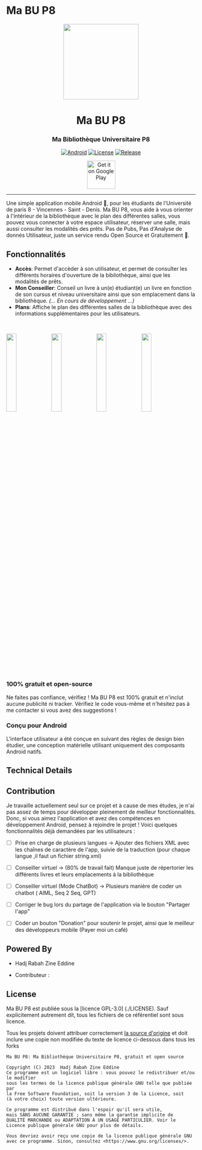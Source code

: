 # Ma BU P8






<div align="center">

<p><img src="https://play-lh.googleusercontent.com/eqaU8qQVd1qeE0u9FFw4Qd-mXfICTyTEfvwHCOUoUlPpr8ROXVOSnlSfTX87LYuEpxE=w480-h960-rw" width="200"></p>
 
# Ma BU P8

### Ma Bibliothèque Universitaire P8

[![Android](https://img.shields.io/badge/Android-grey?logo=android&style=flat)](https://www.android.com/)
[![License](https://img.shields.io/github/license/CoinTrend/CoinTrend?color=orange)](./LICENSE)
[![Release](https://img.shields.io/badge/release-3.0-green)](https://img.shields.io/badge/release-3.0-green)


<p align="center"> 
  <a href='https://play.google.com/store/apps/details?id=com.appmbp.mbp8'>
    <img alt='Get it on Google Play' src='https://play.google.com/intl/en_us/badges/static/images/badges/en_badge_web_generic.png' height=75/>
  </a>
</p>
</div>
 
 ----
 
Une simple application mobile Android 📱, pour les étudiants de l'Université de paris 8 - Vincennes - Saint - Denis. Ma BU P8, vous aide à vous orienter à l'intérieur de la bibliothèque avec le plan des différentes salles, vous pouvez vous connecter à votre espace utilisateur, réserver une salle, mais aussi consulter les modalités des prêts. Pas de Pubs, Pas d'Analyse de donnés Utilisateur, juste un service rendu Open Source et Gratuitement 💎.

## Fonctionnalités

- **Accès**: Permet d'accèder à son utilisateur, et permet de consulter les différents horaires d'ouverture de la bibliothèque, ainsi que les modalités de prêts.
- **Mon Conseiller**: Conseil un livre à un(e) étudiant(e) un livre en fonction de son cursus et niveau universitaire ainsi que son emplacement dans la bibliothèque. _(... En cours de développement ...)_
- **Plans**: Affiche le plan des différentes salles de la bibliothèque avec des informations supplémentaires pour les utilisateurs.

<br>
<p float="left">
  <img src="" width="23%" />
  <img src="" width="23%" />
  <img src="" width="23%" />
  <img src="" width="23%" />


</p>




### 100% gratuit et open-source
Ne faites pas confiance, vérifiez ! Ma BU P8 est 100% gratuit et n'inclut aucune publicité ni tracker. Vérifiez le code vous-même et n'hésitez pas à me contacter si vous avez des suggestions !

### Conçu pour Android
L'interface utilisateur a été conçue en suivant des règles de design bien étudier, une conception matérielle utilisant uniquement des composants Android natifs.

## Technical Details


##  Contribution

Je travaille actuellement seul sur ce projet et à cause de mes études, je n'ai pas assez de temps pour développer pleinement de meilleur fonctionnalités. Donc, si vous aimez l'application et avez des compétences en développement Android, pensez à rejoindre le projet ! Voici quelques fonctionnalités déjà demandées par les utilisateurs :


- [ ] Prise en charge de plusieurs langues
-> Ajouter des fichiers XML avec les chaînes de caractère de l'app, suivie de la traduction (pour chaque langue ,il faut un fichier string.xml)
- [ ] Conseiller virtuel
-> (80% de travail fait) Manque juste de répertorier les différents livres et leurs emplacements à la bibliothèque
- [ ] Conseiller virtuel (Mode ChatBot)
-> Plusieurs manière de coder un chatbot ( AIML, Seq 2 Seq, GPT)
- [ ] Corriger le bug lors du partage de l'application via le bouton "Partager l'app"
- [ ] Coder un bouton "Donation" pour soutenir le projet, ainsi que le meilleur des développeurs mobile (Payer moi un café)



## Powered By

- Hadj Rabah Zine Eddine

- Contributeur : 

## License
Ma BU P8 est publiée sous la [licence GPL-3.0] (./LICENSE). Sauf explicitement
autrement dit, tous les fichiers de ce référentiel sont sous licence.

Tous les projets doivent attribuer correctement [la source d'origine](https://github.com/)
et doit inclure une copie non modifiée du texte de licence ci-dessous dans tous les forks

``` 
Ma BU P8: Ma Bibliothèque Universitaire P8, gratuit et open source

Copyright (C) 2023  Hadj Rabah Zine Eddine
Ce programme est un logiciel libre : vous pouvez le redistribuer et/ou le modifier
sous les termes de la licence publique générale GNU telle que publiée par
la Free Software Foundation, soit la version 3 de la Licence, soit
(à votre choix) toute version ultérieure.

Ce programme est distribué dans l'espoir qu'il sera utile,
mais SANS AUCUNE GARANTIE ; sans même la garantie implicite de
QUALITÉ MARCHANDE ou ADAPTATION À UN USAGE PARTICULIER. Voir le
Licence publique générale GNU pour plus de détails.

Vous devriez avoir reçu une copie de la licence publique générale GNU
avec ce programme. Sinon, consultez <https://www.gnu.org/licenses/>.

```   
